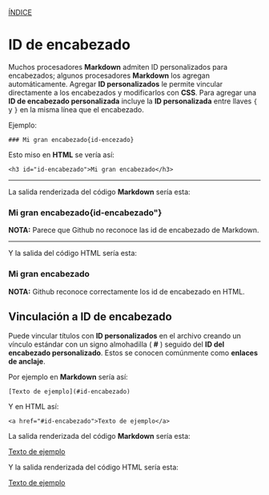 [ÍNDICE](https://github.com/Zet0699/Guia_markdown/blob/Zet_main/README.md)


# **ID de encabezado**

Muchos procesadores **Markdown** admiten ID personalizados para encabezados; algunos procesadores **Markdown** los agregan automáticamente. 
Agregar **ID personalizados** le permite vincular directamente a los encabezados y modificarlos con **CSS**. 
Para agregar una **ID de encabezado personalizada** incluye la **ID personalizada** entre llaves `{` y `}` en la misma línea que el encabezado.


Ejemplo:
```
### Mi gran encabezado{id-encezado}
```

Esto miso en **HTML** se vería así:
```
<h3 id="id-encabezado">Mi gran encabezado</h3>
```

---

La salida renderizada del código **Markdown** sería esta:

### Mi gran encabezado{id-encabezado"}


**NOTA:** Parece que Github no reconoce las id de encabezado de Markdown.

---

Y la salida del código HTML sería esta:

<h3 id="id-encabezado">Mi gran encabezado</h3>

**NOTA:** Github reconoce correctamente los id de encabezado en HTML.




## **Vinculación a ID de encabezado**

Puede vincular títulos con **ID personalizados** en el archivo creando un vínculo estándar con un signo almohadilla \( **\#** \) seguido del **ID del encabezado personalizado**. 
Estos se conocen comúnmente como **enlaces de anclaje**.

Por ejemplo en **Markdown** sería así:
```
[Texto de ejemplo](#id-encabezado)
```

Y en HTML así:   
``` 
<a href="#id-encabezado">Texto de ejemplo</a>
```

La salida renderizada del código **Markdown** sería esta:

[Texto de ejemplo](#id-encabezado)

Y la salida renderizada del código HTML sería esta:   

<a href="#id-encabezado">Texto de ejemplo</a> 
